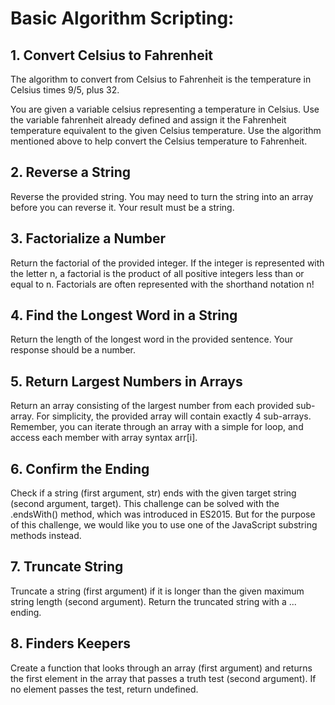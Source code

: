 # Basic Algorithm Scripting: 

## 1. Convert Celsius to Fahrenheit
The algorithm to convert from Celsius to Fahrenheit is the temperature in Celsius times 9/5, plus 32.

You are given a variable celsius representing a temperature in Celsius. Use the variable fahrenheit already defined and assign it the Fahrenheit temperature equivalent to the given Celsius temperature. Use the algorithm mentioned above to help convert the Celsius temperature to Fahrenheit.

## 2. Reverse a String
Reverse the provided string.
You may need to turn the string into an array before you can reverse it.
Your result must be a string.

## 3. Factorialize a Number
Return the factorial of the provided integer.
If the integer is represented with the letter n, a factorial is the product of all positive integers less than or equal to n.
Factorials are often represented with the shorthand notation n!

## 4. Find the Longest Word in a String
Return the length of the longest word in the provided sentence.
Your response should be a number.

## 5. Return Largest Numbers in Arrays
Return an array consisting of the largest number from each provided sub-array. For simplicity, the provided array will contain exactly 4 sub-arrays.
Remember, you can iterate through an array with a simple for loop, and access each member with array syntax arr[i].

## 6. Confirm the Ending
Check if a string (first argument, str) ends with the given target string (second argument, target).
This challenge can be solved with the .endsWith() method, which was introduced in ES2015. But for the purpose of this challenge, we would like you to use one of the JavaScript substring methods instead.

## 7. Truncate String
Truncate a string (first argument) if it is longer than the given maximum string length (second argument). Return the truncated string with a ... ending.

## 8. Finders Keepers
Create a function that looks through an array (first argument) and returns the first element in the array that passes a truth test (second argument). If no element passes the test, return undefined.


